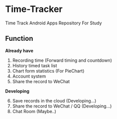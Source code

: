 # Time-Tracker
Time Track Android Apps Repository For Study

## Function
**Already have**

1. Recording time (Forward timing and countdown)
2. History timed task list
3. Chart form statistics (For PieChart)
4. Account system 
5. Share the record to WeChat

**Developing**

6. Save records in the cloud (Developing...)
7. Share the record to WeChat / QQ (Developing...)
8. Chat Room (Maybe..)
